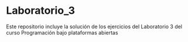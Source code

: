 # Laboratorio_3
Este repositorio incluye la solución de los ejercicios del Laboratorio 3 del curso Programación bajo plataformas abiertas
